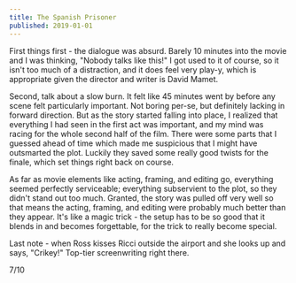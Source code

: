 ```yaml
---
title: The Spanish Prisoner
published: 2019-01-01
---
```


First things first - the dialogue was absurd. Barely 10 minutes into the movie and I was thinking, "Nobody talks like this!" I got used to it of course, so it isn't too much of a distraction, and it does feel very play-y, which is appropriate given the director and writer is David Mamet.

Second, talk about a slow burn. It felt like 45 minutes went by before any scene felt particularly important. Not boring per-se, but definitely lacking in forward direction. But as the story started falling into place, I realized that everything I had seen in the first act was important, and my mind was racing for the whole second half of the film. There were some parts that I guessed ahead of time which made me suspicious that I might have outsmarted the plot. Luckily they saved some really good twists for the finale, which set things right back on course.

As far as movie elements like acting, framing, and editing go, everything seemed perfectly serviceable; everything subservient to the plot, so they didn't stand out too much. Granted, the story was pulled off very well so that means the acting, framing, and editing were probably much better than they appear. It's like a magic trick - the setup has to be so good that it blends in and becomes forgettable, for the trick to really become special.

Last note - when Ross kisses Ricci outside the airport and she looks up and says, "Crikey!" Top-tier screenwriting right there.

7/10

